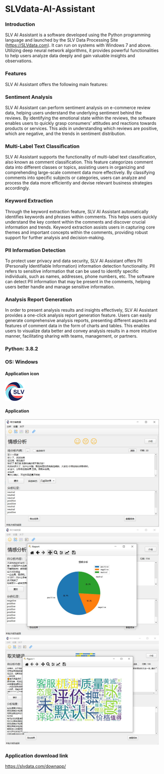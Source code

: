 # SLVdata-AI-Assistant
### Introduction
SLV AI Assistant is a software developed using the Python programming language and launched by the SLV Data Processing Site (https://SLVdata.com). It can run on systems with Windows 7 and above. Utilizing deep neural network algorithms, it provides powerful functionalities to help users analyze data deeply and gain valuable insights and observations.

### Features
SLV AI Assistant offers the following main features:

### Sentiment Analysis
SLV AI Assistant can perform sentiment analysis on e-commerce review data, helping users understand the underlying sentiment behind the reviews. By identifying the emotional state within the reviews, the software enables users to quickly grasp consumers' attitudes and reactions towards products or services. This aids in understanding which reviews are positive, which are negative, and the trends in sentiment distribution.

### Multi-Label Text Classification
SLV AI Assistant supports the functionality of multi-label text classification, also known as comment classification. This feature categorizes comment data into different classes or topics, assisting users in organizing and comprehending large-scale comment data more effectively. By classifying comments into specific subjects or categories, users can analyze and process the data more efficiently and devise relevant business strategies accordingly.

### Keyword Extraction
Through the keyword extraction feature, SLV AI Assistant automatically identifies keywords and phrases within comments. This helps users quickly understand the key content within the comments and discover crucial information and trends. Keyword extraction assists users in capturing core themes and important concepts within the comments, providing robust support for further analysis and decision-making.

### PII Information Detection
To protect user privacy and data security, SLV AI Assistant offers PII (Personally Identifiable Information) information detection functionality. PII refers to sensitive information that can be used to identify specific individuals, such as names, addresses, phone numbers, etc. The software can detect PII information that may be present in the comments, helping users better handle and manage sensitive information.

### Analysis Report Generation
In order to present analysis results and insights effectively, SLV AI Assistant provides a one-click analysis report generation feature. Users can easily generate comprehensive analysis reports, presenting different aspects and features of comment data in the form of charts and tables. This enables users to visualize data better and convey analysis results in a more intuitive manner, facilitating sharing with teams, management, or partners.

### Python: 3.8.2

### OS: Windows

#### Application icon
![application icon](https://github.com/SilverYang/SLVdata-AI-Assistant/blob/main/image/logo_icon_64x64.png)

#### Application
![application icon](https://github.com/SilverYang/SLVdata-AI-Assistant/blob/main/image/main_window.jpg)
![application icon](https://github.com/SilverYang/SLVdata-AI-Assistant/blob/main/image/main_report1.jpg)
![application icon](https://github.com/SilverYang/SLVdata-AI-Assistant/blob/main/image/main_report2.jpg)

### Application download link
https://slvdata.com/downapp/
